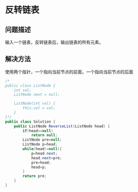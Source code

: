 # 反转链表
## 问题描述
输入一个链表，反转链表后，输出链表的所有元素。
## 解决方法
使用两个指针，一个指向当前节点的前面，一个指向当前节点的后面
```java
/*
public class ListNode {
    int val;
    ListNode next = null;

    ListNode(int val) {
        this.val = val;
    }
}*/
public class Solution {
    public ListNode ReverseList(ListNode head) {
        if(head==null)
            return null;
        ListNode pre=null;
        ListNode p=head;
        while(head!=null){
            p=head.next;
            head.next=pre;
            pre=head;
            head=p;
        }
        return pre;
    }
}
```
